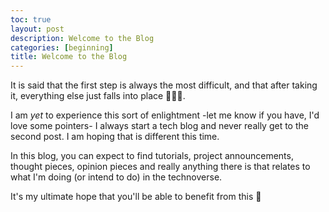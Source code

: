 ```yaml
---
toc: true
layout: post
description: Welcome to the Blog
categories: [beginning]
title: Welcome to the Blog
---
```


It is said that the first step is always the most difficult, and that after taking it, everything else just falls into place 🧘🏿‍♀️.

I am *yet* to experience this sort of enlightment -let me know if you have, I'd love some pointers- I always start a tech blog and never really get to the second post. I am hoping that is different this time. 

In this blog, you can expect to find tutorials, project announcements, thought pieces, opinion pieces and really anything there is that relates to what I'm doing (or intend to do) in the technoverse. 

It's my ultimate hope that you'll be able to benefit from this 🤗

